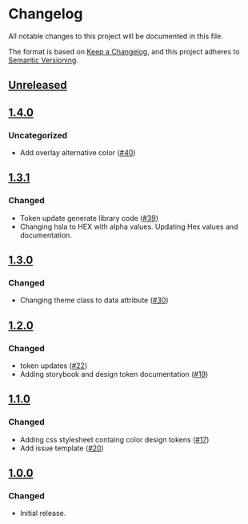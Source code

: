 # Changelog
All notable changes to this project will be documented in this file.

The format is based on [Keep a Changelog](https://keepachangelog.com/en/1.0.0/),
and this project adheres to [Semantic Versioning](https://semver.org/spec/v2.0.0.html).

## [Unreleased]

## [1.4.0]
### Uncategorized
- Add overlay alternative color ([#40](https://github.com/MetaMask/design-tokens/pull/40))

## [1.3.1]
### Changed
- Token update generate library code ([#39](https://github.com/MetaMask/design-tokens/pull/39))
- Changing hsla to HEX with alpha values. Updating Hex values and documentation.

## [1.3.0]
### Changed
- Changing theme class to data attribute ([#30](https://github.com/MetaMask/design-tokens/pull/30))

## [1.2.0]
### Changed
- token updates ([#22](https://github.com/MetaMask/design-tokens/pull/22))
- Adding storybook and design token documentation ([#19](https://github.com/MetaMask/design-tokens/pull/19))

## [1.1.0]
### Changed
- Adding css stylesheet containg color design tokens ([#17](https://github.com/MetaMask/design-tokens/pull/17))
- Add issue template ([#20](https://github.com/MetaMask/design-tokens/pull/20))

## [1.0.0]
### Changed
- Initial release.

[Unreleased]: https://github.com/MetaMask/design-tokens/compare/v1.4.0...HEAD
[1.4.0]: https://github.com/MetaMask/design-tokens/compare/v1.3.1...v1.4.0
[1.3.1]: https://github.com/MetaMask/design-tokens/compare/v1.3.0...v1.3.1
[1.3.0]: https://github.com/MetaMask/design-tokens/compare/v1.2.0...v1.3.0
[1.2.0]: https://github.com/MetaMask/design-tokens/compare/v1.1.0...v1.2.0
[1.1.0]: https://github.com/MetaMask/design-tokens/compare/v1.0.0...v1.1.0
[1.0.0]: https://github.com/MetaMask/design-tokens/releases/tag/v1.0.0
